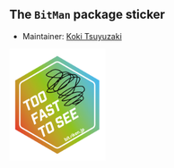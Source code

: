 ## The `BitMan` package sticker

* Maintainer: [Koki Tsuyuzaki](https://github.com/kokitsuyuzaki/)

<img src=BitMan.png height="200">